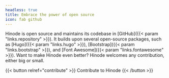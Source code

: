 ```yaml
---
headless: true
title: Embrace the power of open source
icon: fab github
---
```


Hinode is open source and maintains its codebase in [GitHub]({{< param "links.repository" >}}). It builds upon several open-source packages, such as [Hugo]({{< param "links.hugo" >}}), [Bootstrap]({{< param "links.bootstrap" >}}), and [Font Awesome]({{< param "links.fontawesome" >}}). Want to make Hinode even better? Hinode welcomes any contribution, either big or small.

{{< button relref="contribute" >}}
    Contribute to Hinode
{{< /button >}}
